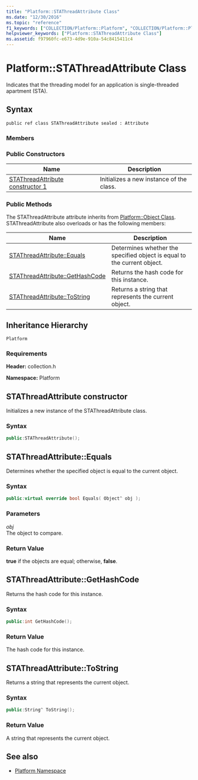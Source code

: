 ```yaml
---
title: "Platform::STAThreadAttribute Class"
ms.date: "12/30/2016"
ms.topic: "reference"
f1_keywords: ["COLLECTION/Platform::Platform", "COLLECTION/Platform::Platform::STAThreadAttribute constructor 1", "COLLECTION/Platform::Platform::STAThreadAttribute::Equals", "COLLECTION/Platform::Platform::STAThreadAttribute::GetHashCode", "COLLECTION/Platform::Platform::STAThreadAttribute::ToString"]
helpviewer_keywords: ["Platform::STAThreadAttribute Class"]
ms.assetid: f97960fc-e673-4d9e-910a-54c8415411c4
---
```

# Platform::STAThreadAttribute Class

Indicates that the threading model for an application is single-threaded apartment (STA).

## Syntax

```
public ref class STAThreadAttribute sealed : Attribute
```

### Members

### Public Constructors

|Name|Description|
|----------|-----------------|
|[STAThreadAttribute constructor 1](#ctor)|Initializes a new instance of the class.|

### Public Methods

The STAThreadAttribute attribute inherits from [Platform::Object Class](../cppcx/platform-object-class.md). STAThreadAttribute also overloads or has the following members:

|Name|Description|
|----------|-----------------|
|[STAThreadAttribute::Equals](#equals)|Determines whether the specified object is equal to the current object.|
|[STAThreadAttribute::GetHashCode](#gethashcode)|Returns the hash code for this instance.|
|[STAThreadAttribute::ToString](#tostring)|Returns a string that represents the current object.|

## Inheritance Hierarchy

`Platform`

### Requirements

**Header:** collection.h

**Namespace:** Platform

## <a name="ctor"></a> STAThreadAttribute constructor

Initializes a new instance of the STAThreadAttribute class.

### Syntax

```cpp
public:STAThreadAttribute();
```

## <a name="equals"></a> STAThreadAttribute::Equals

Determines whether the specified object is equal to the current object.

### Syntax

```cpp
public:virtual override bool Equals( Object^ obj );
```

### Parameters

*obj*<br/>
The object to compare.

### Return Value

**true** if the objects are equal; otherwise, **false**.

## <a name="gethashcode"></a> STAThreadAttribute::GetHashCode

Returns the hash code for this instance.

### Syntax

```cpp
public:int GetHashCode();
```

### Return Value

The hash code for this instance.

## <a name="tostring"></a> STAThreadAttribute::ToString

Returns a string that represents the current object.

### Syntax

```cpp
public:String^ ToString();
```

### Return Value

A string that represents the current object.

## See also

- [Platform Namespace](platform-namespace-c-cx.md)
